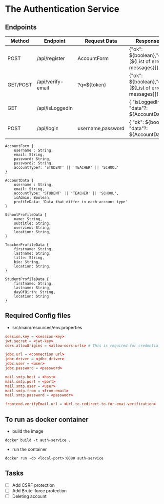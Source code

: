 # The Authentication Service

## Endpoints

| Method   | Endpoint          | Request Data      | Response Data                                               | Description          |
| -------- | ----------------- | ----------------- | ----------------------------------------------------------- | -------------------- |
| POST     | /api/register     | AccountForm       | {"ok": ${boolean},"errors"?: [${List of error messages}]} | Register new account |
| GET/POST | /api/verify-email | ?q=${token}       | {"ok": ${boolean},"errors"?: [${List of error messages]]} | Verify account email |
| GET      | /api/isLoggedIn   |                   | { "isLoggedIn": true, "data"?: ${AccountData} }             |                      |
| POST     | /api/login        | username,password | { "ok": ${boolean}, "data"?: ${AccountData} }               |                      |

```text
AccountForm {
    username : String,
    email: String,
    password: String,
    password2: String,
    accountType?: 'STUDENT' || 'TEACHER' || 'SCHOOL'
}
```

```text
AccountData {
    username : String,
    email: String,
    accountType: 'STUDENT' || 'TEACHER' || 'SCHOOL',
    isAdmin: Boolean,
    profileData: 'Data that differ in each account type'
}
```

```text
SchoolProfileData {
    name: String,
    subtitle: String,
    overview: String,
    location: String,
}   
```

```text
TeacherProfileData {
    firstname: String,
    lastname: String,
    title: String,
    bio: String,
    location: String,
}   
```

```text
StudentProfileData {
    firstname: String,
    lastname: String,
    dayOfBirth: String,
    location: String
}   
```

## Required Config files

- src/main/resources/env.properties


```conf
session.key = <session-key>
jwt.secret = <jwt-key>
cors.allowOrigins = <allow-cors-urls> # This is required for credentials

jdbc.url = <connection url>
jdbc.driver = <jdbc driver>
jdbc.user = <user>
jdbc.password = <password>

mail.smtp.host = <host>
mail.smtp.port = <port>
mail.smtp.user = <user>
mail.smtp.from = <from-email>
mail.smtp.password = <passwodr>

frontend.verifyEmail.url = <Url-to-redirect-to-for-emai-verification>
```

## To run as docker container

- build the image

```shell
docker build -t auth-service .
```

- run the container

```shell
docker run -dp <local-port>:8080 auth-service
```

## Tasks

- [ ] Add CSRF protection
- [ ] Add Brute-force protection
- [ ] Deleting account
